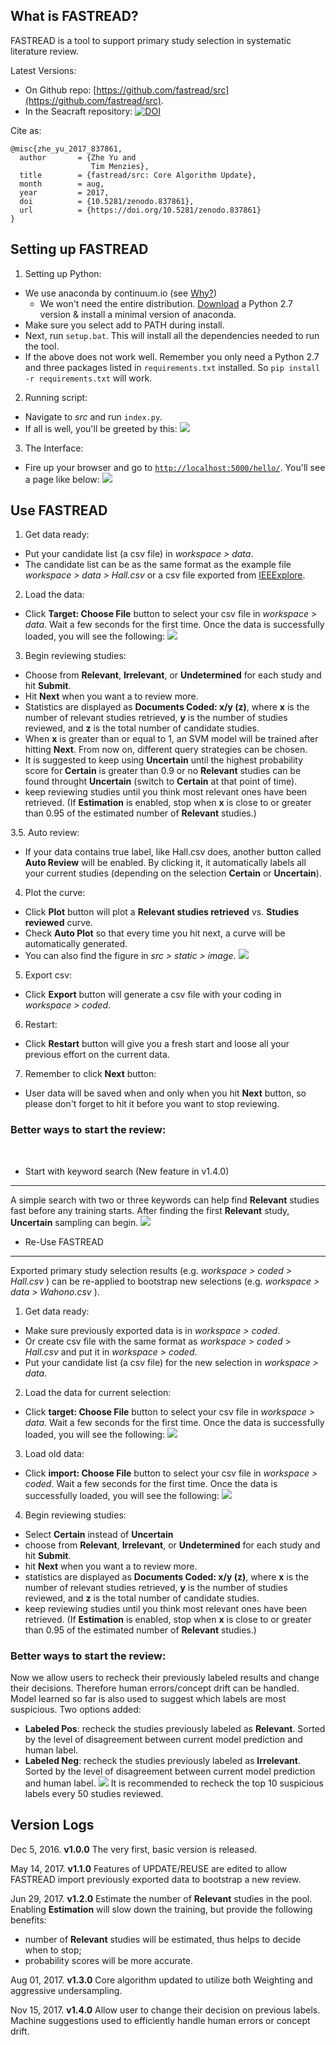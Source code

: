 What is FASTREAD?
-----
FASTREAD is a tool to support primary study selection in systematic literature review.

Latest Versions:

- On Github repo: [https://github.com/fastread/src](https://github.com/fastread/src).
- In the Seacraft repository: [![DOI](https://zenodo.org/badge/DOI/10.5281/zenodo.852663.svg)](https://doi.org/10.5281/zenodo.852663)

Cite as:
``` 
@misc{zhe_yu_2017_837861,
  author       = {Zhe Yu and
                  Tim Menzies},
  title        = {fastread/src: Core Algorithm Update},
  month        = aug,
  year         = 2017,
  doi          = {10.5281/zenodo.837861},
  url          = {https://doi.org/10.5281/zenodo.837861}
}
```

Setting up FASTREAD
-----

1. Setting up Python:
  + We use anaconda by continuum.io (see [Why?](https://www.continuum.io/why-anaconda))
    - We won't need the entire distribution. [Download](http://conda.pydata.org/miniconda.html) a Python 2.7 version & install a minimal version of anaconda.
  + Make sure you select add to PATH during install.
  + Next, run `setup.bat`. This will install all the dependencies needed to run the tool.
  + If the above does not work well. Remember you only need a Python 2.7 and three packages listed in `requirements.txt` installed. So `pip install -r requirements.txt` will work.

2. Running script:
  + Navigate to *src* and run `index.py`.
  + If all is well, you'll be greeted by this:
  ![](https://github.com/fastread/src/blob/master/tutorial/screenshots/run.png?raw=yes)

3. The Interface:
  + Fire up your browser and go to [`http://localhost:5000/hello/`](http://localhost:5000/hello/). You'll see a page like below:
  ![](https://github.com/fastread/src/blob/master/tutorial/screenshots/start.png?raw=yes)
    
Use FASTREAD
-----

1. Get data ready:
  + Put your candidate list (a csv file) in *workspace > data*.
  + The candidate list can be as the same format as the example file *workspace > data > Hall.csv* or a csv file exported from [IEEExplore](http://ieeexplore.ieee.org/).
  
2. Load the data:
  + Click **Target: Choose File** button to select your csv file in *workspace > data*. Wait a few seconds for the first time. Once the data is successfully loaded, you will see the following:
  ![](https://github.com/fastread/src/blob/master/tutorial/screenshots/load.png?raw=yes)
  
3. Begin reviewing studies:
  - Choose from **Relevant**, **Irrelevant**, or **Undetermined** for each study and hit **Submit**.
  - Hit **Next** when you want a to review more.
  - Statistics are displayed as **Documents Coded: x/y (z)**, where **x** is the number of relevant studies retrieved, **y** is the number of studies reviewed, and **z** is the total number of candidate studies.
  - When **x** is greater than or equal to 1, an SVM model will be trained after hitting **Next**. From now on, different query strategies can be chosen.
  - It is suggested to keep using **Uncertain** until the highest probability score for **Certain** is greater than 0.9 or no **Relevant** studies can be found throught **Uncertain** (switch to **Certain** at that point of time).
  - keep reviewing studies until you think most relevant ones have been retrieved. (If **Estimation** is enabled, stop when **x** is close to or greater than 0.95 of the estimated number of **Relevant** studies.)
  
3.5. Auto review:
  + If your data contains true label, like Hall.csv does, another button called **Auto Review** will be enabled. By clicking it, it automatically labels all your current studies (depending on the selection **Certain** or **Uncertain**).

4. Plot the curve:
  + Click **Plot** button will plot a **Relevant studies retrieved** vs. **Studies reviewed** curve.
  + Check **Auto Plot** so that every time you hit next, a curve will be automatically generated.
  + You can also find the figure in *src > static > image*.
  ![](https://github.com/fastread/src/blob/master/tutorial/screenshots/plot.png?raw=yes)
  
5. Export csv:
  + Click **Export** button will generate a csv file with your coding in *workspace > coded*.

6. Restart:
  + Click **Restart** button will give you a fresh start and loose all your previous effort on the current data.
  
7. Remember to click **Next** button:
  + User data will be saved when and only when you hit **Next** button, so please don't forget to hit it before you want to stop reviewing.

### Better ways to start the review:
  
 - Start with keyword search (New feature in v1.4.0)
-----

A simple search with two or three keywords can help find **Relevant** studies fast before any training starts. After finding the first **Relevant** study, **Uncertain** sampling can begin.
![](https://github.com/fastread/src/blob/master/tutorial/screenshots/BM25.png?raw=yes)

 - Re-Use FASTREAD
-----

Exported primary study selection results (e.g. *workspace > coded > Hall.csv* ) can be re-applied to bootstrap new selections (e.g. *workspace > data > Wahono.csv* ).

1. Get data ready:
  + Make sure previously exported data is in *workspace > coded*.
  + Or create csv file with the same format as *workspace > coded > Hall.csv* and put it in *workspace > coded*.
  + Put your candidate list (a csv file) for the new selection in *workspace > data*.

2. Load the data for current selection:
  + Click **target: Choose File** button to select your csv file in *workspace > data*. Wait a few seconds for the first time. Once the data is successfully loaded, you will see the following:
  ![](https://github.com/fastread/src/blob/master/tutorial/screenshots/load1.png?raw=yes)

3. Load old data:
  + Click **import: Choose File** button to select your csv file in *workspace > coded*. Wait a few seconds for the first time. Once the data is successfully loaded, you will see the following:
  ![](https://github.com/fastread/src/blob/master/tutorial/screenshots/load2.png?raw=yes)
  
4. Begin reviewing studies:
  - Select **Certain** instead of **Uncertain**
  - choose from **Relevant**, **Irrelevant**, or **Undetermined** for each study and hit **Submit**.
  - hit **Next** when you want a to review more.
  - statistics are displayed as **Documents Coded: x/y (z)**, where **x** is the number of relevant studies retrieved, **y** is the number of studies reviewed, and **z** is the total number of candidate studies.
  - keep reviewing studies until you think most relevant ones have been retrieved. (If **Estimation** is enabled, stop when **x** is close to or greater than 0.95 of the estimated number of **Relevant** studies.)
  

### Better ways to start the review:

Now we allow users to recheck their previously labeled results and change their decisions. Therefore human errors/concept drift can be handled. Model learned so far is also used to suggest which labels are most suspicious. 
Two options added:
  - **Labeled Pos**: recheck the studies previously labeled as **Relevant**. Sorted by the level of disagreement between current model prediction and human label.
  - **Labeled Neg**: recheck the studies previously labeled as **Irrelevant**. Sorted by the level of disagreement between current model prediction and human label.
  ![](https://github.com/fastread/src/blob/master/tutorial/screenshots/recheck.png?raw=yes)
It is recommended to recheck the top 10 suspicious labels every 50 studies reviewed.
  




  
Version Logs
-----
Dec 5, 2016. **v1.0.0** The very first, basic version is released.

May 14, 2017. **v1.1.0** Features of UPDATE/REUSE are edited to allow FASTREAD import previously exported data to bootstrap a new review.

Jun 29, 2017. **v1.2.0** Estimate the number of **Relevant** studies in the pool. Enabling **Estimation** will slow down the training, but provide the following benefits:
 - number of **Relevant** studies will be estimated, thus helps to decide when to stop; 
 - probability scores will be more accurate.

Aug 01, 2017. **v1.3.0** Core algorithm updated to utilize both Weighting and aggressive undersampling.

Nov 15, 2017. **v1.4.0** Allow user to change their decision on previous labels. Machine suggestions used to efficiently handle human errors or concept drift.
 
